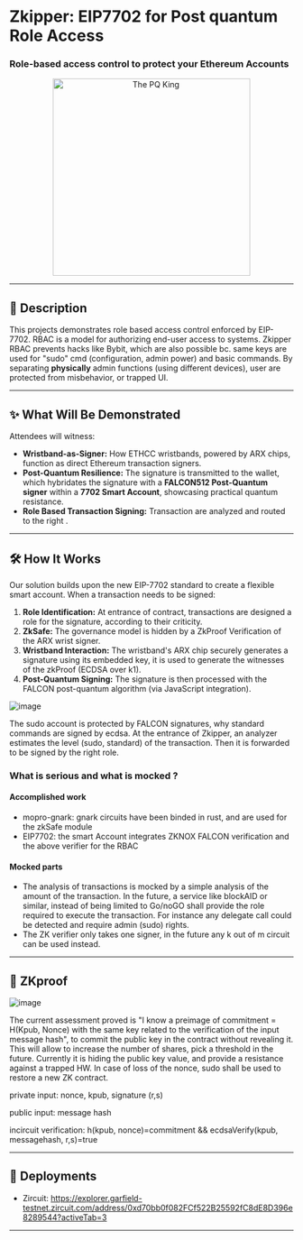 # Zkipper: EIP7702 for Post quantum Role Access


### Role-based access control to protect your Ethereum Accounts 

<p align="center">
  <img src="https://github.com/user-attachments/assets/fb63c8fc-f103-438d-b609-038cb448638f" alt="The PQ King" width="350"/>
</p>
<p align="center">
  
</p>

-----

## 🚀 Description

This projects demonstrates role based access control enforced by EIP-7702.
RBAC is a model for authorizing end-user access to systems. Zkipper RBAC prevents hacks like Bybit, which are also possible bc. same keys are used for "sudo"  cmd (configuration, admin power) and basic commands.
By separating **physically** admin functions (using different devices), user are protected from misbehavior, or trapped UI.


-----

## ✨ What Will Be Demonstrated

Attendees will witness:

  * **Wristband-as-Signer:** How ETHCC wristbands, powered by ARX chips, function as direct Ethereum transaction signers.
  * **Post-Quantum Resilience:** The signature is transmitted to the wallet, which hybridates the signature with a **FALCON512 Post-Quantum signer** within a **7702 Smart Account**, showcasing practical quantum resistance.
  * **Role Based Transaction Signing:** Transaction are analyzed and routed to the right .

-----

## 🛠️ How It Works

Our solution builds upon the new EIP-7702 standard to create a flexible smart account. When a transaction needs to be signed:

1.  **Role Identification:**  At entrance of contract, transactions are designed a role for the signature, according to their criticity.
2.  **ZkSafe:** The governance model is hidden by a ZkProof Verification of the ARX wrist signer.
3.  **Wristband Interaction:** The wristband's ARX chip securely generates a signature using its embedded key, it is used to generate the witnesses of the zkProof (ECDSA over k1).
4.  **Post-Quantum Signing:** The signature is then processed with the FALCON post-quantum algorithm (via JavaScript integration).

![image](https://github.com/user-attachments/assets/59332950-bed2-4a5b-8f8b-7c280d509c89)


The sudo account is protected by FALCON signatures, why standard commands are signed by ecdsa. At the entrance of Zkipper, an analyzer estimates the level (sudo, standard) of the transaction. Then it is forwarded to be signed by the right role.

### What is serious and what is mocked ?

#### Accomplished work
- mopro-gnark: gnark circuits have been binded in rust, and are used for the zkSafe module
- EIP7702: the smart Account integrates ZKNOX FALCON verification and the above verifier for the RBAC

#### Mocked parts

- The analysis of transactions is mocked by a simple analysis of the amount of the transaction. In the future, a service like blockAID or similar, instead of being limited to Go/noGO shall provide the role required to execute the transaction. For instance any delegate call could be detected and require admin (sudo) rights.
- The ZK verifier only takes one signer, in the future any k out of m circuit can be used instead.

-----

## 🔮 ZKproof
![image](https://github.com/user-attachments/assets/c2f0f078-b434-4b17-9f2b-4ac7a634a116)

The current assessment proved is "I know a preimage of commitment = H(Kpub, Nonce) with the same key related to the verification of the input message hash", to commit the public key in the contract without revealing it. This will allow to increase the number of shares, pick a threshold in the future. Currently it is hiding the public key value, and provide a resistance against a trapped HW. In case of loss of the nonce, sudo shall be used to restore a new ZK contract.

private input: nonce, kpub, signature (r,s)

public input: message hash

incircuit verification: h(kpub, nonce)=commitment && ecdsaVerify(kpub, messagehash, r,s)=true


-----
## 🚀 Deployments

- Zircuit: https://explorer.garfield-testnet.zircuit.com/address/0xd70bb0f082FCf522B25592fC8dE8D396e8289544?activeTab=3

-----


